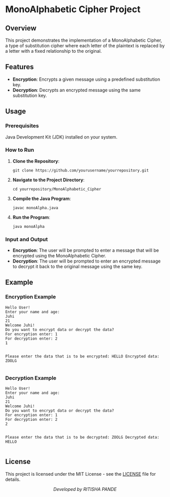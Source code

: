 <h1>MonoAlphabetic Cipher Project</h1>

<h2>Overview</h2>

<p>This project demonstrates the implementation of a MonoAlphabetic Cipher, a type of substitution cipher where each letter of the plaintext is replaced by a letter with a fixed relationship to the original.</p>

<h2>Features</h2>

<ul>
    <li><strong>Encryption</strong>: Encrypts a given message using a predefined substitution key.</li>
    <li><strong>Decryption</strong>: Decrypts an encrypted message using the same substitution key.</li>
</ul>

<h2>Usage</h2>

<h3>Prerequisites</h3>

<p>Java Development Kit (JDK) installed on your system.</p>

<h3>How to Run</h3>

<ol>
    <li><strong>Clone the Repository</strong>:
        <pre><code>git clone https://github.com/yourusername/yourrepository.git</code></pre>
    </li>
    <li><strong>Navigate to the Project Directory</strong>:
        <pre><code>cd yourrepository/MonoAlphabetic_Cipher</code></pre>
    </li>
    <li><strong>Compile the Java Program</strong>:
        <pre><code>javac monoAlpha.java</code></pre>
    </li>
    <li><strong>Run the Program</strong>:
        <pre><code>java monoAlpha</code></pre>
    </li>
</ol>

<h3>Input and Output</h3>

<ul>
    <li><strong>Encryption</strong>: The user will be prompted to enter a message that will be encrypted using the MonoAlphabetic Cipher.</li>
    <li><strong>Decryption</strong>: The user will be prompted to enter an encrypted message to decrypt it back to the original message using the same key.</li>
</ul>

<h2>Example</h2>

<h3>Encryption Example</h3>
<pre><code>Hello User! 
Enter your name and age:
Juhi
21
Welcome Juhi!
Do you want to encrypt data or decrypt the data?
For encryption enter: 1
For decryption enter: 2
1

Please enter the data that is to be encrypted:
HELLO
Encrypted data: ZOOLG
</code></pre>

<h3>Decryption Example</h3>
<pre><code>Hello User! 
Enter your name and age:
Juhi
21
Welcome Juhi!
Do you want to encrypt data or decrypt the data?
For encryption enter: 1
For decryption enter: 2
2

Please enter the data that is to be decrypted:
ZOOLG
Decrypted data: HELLO
</code></pre>

<h2>License</h2>

<p>This project is licensed under the MIT License - see the <a href="LICENSE">LICENSE</a> file for details.</p>

<p align="center">
    <em>Developed by RITISHA PANDE</em>
</p>


